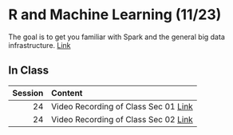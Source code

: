 R and Machine Learning (11/23)
============================

The goal is to get you familiar with Spark and the general big data infrastructure.  [Link](../../sessions/session24)

## In Class

|   Session | Content                                                                                                                                                    |
|----------:|:-----------------------------------------------------------------------------------------------------------------------------------------------------------|
|        24 | Video Recording of Class Sec 01 [Link](https://rensselaer.webex.com/recordingservice/sites/rensselaer/recording/741cc649873d47e5b5c608a86c93160c/playback) |
|        24 | Video Recording of Class Sec 02 [Link](https://rensselaer.webex.com/recordingservice/sites/rensselaer/recording/72e55bad294b4b87a4f7b0455cc078a5/playback) |

